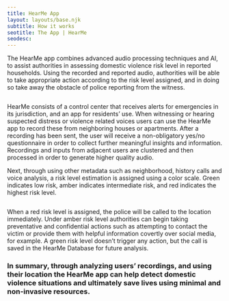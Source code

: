 ```yaml
---
title: HearMe App
layout: layouts/base.njk
subtitle: How it works
seotitle: The App | HearMe
seodesc:
---
```


The HearMe app combines advanced audio processing techniques and AI, to assist authorities in assessing domestic violence risk level in reported households. Using the recorded and reported audio, authorities will be able to take appropriate action according to the risk level assigned, and in doing so take away the obstacle of police reporting from the witness.

<img class="image-full" src="/images/hearMe-app-screens.png" alt="">

HearMe consists of a control center that receives alerts for emergencies in its jurisdiction, and an app for residents’ use. When witnessing or hearing suspected distress or violence related voices users can use the HearMe app to record these from neighboring houses or apartments. After a recording has been sent, the user will receive a non-obligatory yes/no questionnaire in order to collect further meaningful insights and information. Recordings and inputs from adjacent users are clustered and then processed in order to generate higher quality audio.

Next, through using other metadata such as neighborhood, history calls and voice analysis, a risk level estimation is assigned using a color scale. Green indicates low risk, amber indicates intermediate risk, and red indicates the highest risk level.

<img class="image-full" src="/images/hearme-dashboard.png" alt="">

When a red risk level is assigned, the police will be called to the location immediately. Under amber risk level authorities can begin taking preventative and confidential actions such as attempting to contact the victim or provide them with helpful information covertly over social media, for example. A green risk level doesn’t trigger any action, but the call is saved in the HearMe Database for future analysis.

<h3>In summary, through analyzing users’ recordings, and using their location the HearMe app can help detect domestic violence situations and ultimately save lives using minimal and non-invasive resources.</h3>